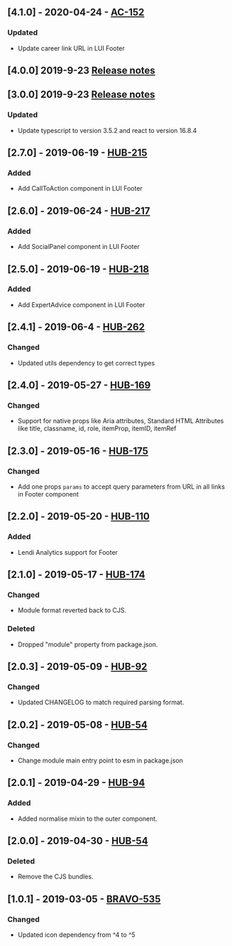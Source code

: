 ## [4.1.0] - 2020-04-24 - [AC-152](https://creditandfinance.atlassian.net/browse/AC-152)
### Updated
- Update career link URL in LUI Footer

## [4.0.0] 2019-9-23 [Release notes](https://creditandfinance.atlassian.net/wiki/spaces/HUB/pages/803930391/Upcoming+Major+Changes)

## [3.0.0] 2019-9-23 [Release notes](https://creditandfinance.atlassian.net/wiki/spaces/HUB/pages/803930391/Upcoming+Major+Changes)
### Updated 
- Update typescript to version 3.5.2 and react to version 16.8.4

## [2.7.0] - 2019-06-19 - [HUB-215](https://creditandfinance.atlassian.net/browse/HUB-215)
### Added
- Add CallToAction component in LUI Footer

## [2.6.0] - 2019-06-24 - [HUB-217](https://creditandfinance.atlassian.net/browse/HUB-217)
### Added
- Add SocialPanel component in LUI Footer

## [2.5.0] - 2019-06-19 - [HUB-218](https://creditandfinance.atlassian.net/browse/HUB-218)
### Added
- Add ExpertAdvice component in LUI Footer

## [2.4.1] - 2019-06-4 - [HUB-262](https://creditandfinance.atlassian.net/browse/HUB-262)
### Changed
- Updated utils dependency to get correct types

## [2.4.0] - 2019-05-27 - [HUB-169](https://creditandfinance.atlassian.net/browse/HUB-169)
### Changed
- Support for native props like Aria attributes, Standard HTML Attributes like title, classname, id, role, itemProp, itemID, itemRef

## [2.3.0] - 2019-05-16 - [HUB-175](https://creditandfinance.atlassian.net/browse/HUB-175)
### Changed
- Add one props `params` to accept query parameters from URL in all links in Footer component

## [2.2.0] - 2019-05-20 - [HUB-110](https://creditandfinance.atlassian.net/browse/HUB-110)
### Added
- Lendi Analytics support for Footer

## [2.1.0] - 2019-05-17 - [HUB-174](https://creditandfinance.atlassian.net/browse/HUB-174)
### Changed
- Module format reverted back to CJS.
### Deleted
- Dropped "module" property from package.json.

## [2.0.3] - 2019-05-09 - [HUB-92](https://creditandfinance.atlassian.net/browse/HUB-92)
### Changed
- Updated CHANGELOG to match required parsing format.

## [2.0.2] - 2019-05-08 - [HUB-54](https://creditandfinance.atlassian.net/browse/HUB-54)
### Changed
- Change module main entry point to esm in package.json

## [2.0.1] - 2019-04-29 - [HUB-94](https://creditandfinance.atlassian.net/browse/HUB-94)
### Added
- Added normalise mixin to the outer component.

## [2.0.0] - 2019-04-30 - [HUB-54](https://creditandfinance.atlassian.net/browse/HUB-54)
### Deleted
- Remove the CJS bundles.

## [1.0.1] - 2019-03-05 - [BRAVO-535](https://creditandfinance.atlassian.net/browse/BRAVO-535)
### Changed
- Updated icon dependency from ^4 to ^5
